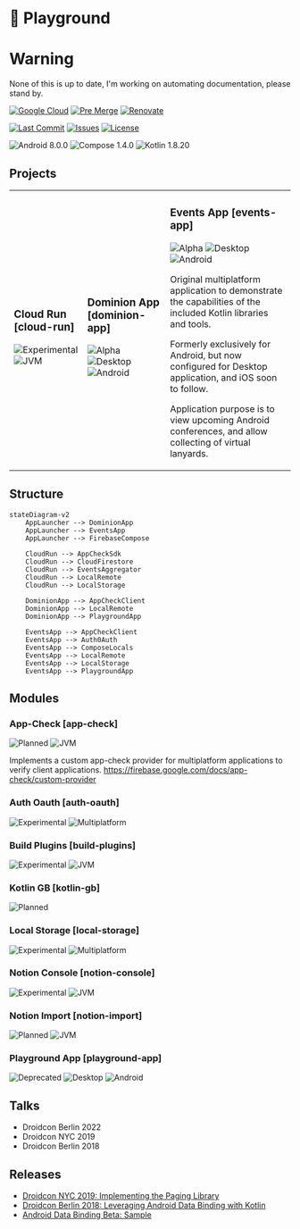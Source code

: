 # 🧪 Playground

# Warning
None of this is up to date, I'm working on automating documentation, please stand by.

[![Google Cloud](https://img.shields.io/github/workflow/status/ashdavies/playground.ashdavies.dev/google-cloud?logo=github&logoColor=%23969da4)](https://github.com/ashdavies/playground.ashdavies.dev/actions/workflows/google-cloud.yml)
[![Pre Merge](https://img.shields.io/github/workflow/status/ashdavies/playground.ashdavies.dev/pre-merge?logo=github&logoColor=%23969da4)](https://github.com/ashdavies/playground.ashdavies.dev/actions/workflows/pre-merge.yml)
[![Renovate](https://img.shields.io/github/workflow/status/ashdavies/playground.ashdavies.dev/renovate?logo=github&logoColor=%23969da4)](https://github.com/ashdavies/playground.ashdavies.dev/actions/workflows/renovate.yml)

[![Last Commit](https://img.shields.io/github/last-commit/ashdavies/playground.ashdavies.dev.svg)](https://github.com/ashdavies/playground.ashdavies.dev/commits/main)
[![Issues](https://img.shields.io/github/issues-pr/ashdavies/playground.ashdavies.dev.svg)](https://github.com/ashdavies/playground.ashdavies.dev/pulls)
[![License](https://img.shields.io/github/license/ashdavies/playground.ashdavies.dev.svg)](https://github.com/ashdavies/playground.ashdavies.dev/blob/main/LICENSE)

![Android 8.0.0](https://img.shields.io/badge/android-8.0.0-version.svg?colorA=555555&colorB=3DDC84&label=&logo=android&logoColor=ffffff&logoWidth=10)
![Compose 1.4.0](https://img.shields.io/badge/compose-1.4.0-version.svg?colorA=555555&colorB=4285F4&label=&logo=jetpack-compose&logoColor=ffffff&logoWidth=10)
![Kotlin 1.8.20](https://img.shields.io/badge/kotlin-1.8.20-version.svg?colorA=555555&colorB=7F52FF&label=&logo=kotlin&logoColor=ffffff&logoWidth=10)

## Projects

<table>
    <tr>
        <td>
            <h3>Cloud Run [cloud-run]</h3>
            <img src="https://img.shields.io/badge/project-experimental-status.svg?colorA=555555&colorB=red&label=&logo=kotlin&logoColor=ffffff&logoWidth=10" alt="Experimental" />
            <img src="https://img.shields.io/badge/project-jvm-component.svg?colorA=555555&colorB=7F52FF&label=&logo=kotlin&logoColor=ffffff&logoWidth=10" alt="JVM" />
        </td>
        <td>
            <h3>Dominion App [dominion-app]</h3>
            <img src="https://img.shields.io/badge/project-alpha-status.svg?colorA=555555&colorB=orange&label=&logo=kotlin&logoColor=ffffff&logoWidth=10" alt="Alpha" />
            <img src="https://img.shields.io/badge/project-desktop-component.svg?colorA=555555&colorB=7F52FF&label=&logo=kotlin&logoColor=ffffff&logoWidth=10" alt="Desktop" />
            <img src="https://img.shields.io/badge/project-android-component.svg?colorA=555555&colorB=3DDC84&label=&logo=android&logoColor=ffffff&logoWidth=10" alt="Android" />
        </td>
        <td>
            <h3>Events App [events-app]</h3>
            <img src="https://img.shields.io/badge/project-alpha-status.svg?colorA=555555&colorB=orange&label=&logo=kotlin&logoColor=ffffff&logoWidth=10" alt="Alpha" />
            <img src="https://img.shields.io/badge/project-desktop-component.svg?colorA=555555&colorB=7F52FF&label=&logo=kotlin&logoColor=ffffff&logoWidth=10" alt="Desktop" />
            <img src="https://img.shields.io/badge/project-android-component.svg?colorA=555555&colorB=3DDC84&label=&logo=android&logoColor=ffffff&logoWidth=10" alt="Android" />
            <p>Original multiplatform application to demonstrate the capabilities of the included Kotlin libraries and tools.</p>
            <p>Formerly exclusively for Android, but now configured for Desktop application, and iOS soon to follow.</p>
            <p>Application purpose is to view upcoming Android conferences, and allow collecting of virtual lanyards.</p>
        </td>
    </tr>
</table>

## Structure

```mermaid
stateDiagram-v2
    AppLauncher --> DominionApp
    AppLauncher --> EventsApp
    AppLauncher --> FirebaseCompose

    CloudRun --> AppCheckSdk
    CloudRun --> CloudFirestore
    CloudRun --> EventsAggregator
    CloudRun --> LocalRemote
    CloudRun --> LocalStorage

    DominionApp --> AppCheckClient
    DominionApp --> LocalRemote
    DominionApp --> PlaygroundApp

    EventsApp --> AppCheckClient
    EventsApp --> Auth0Auth
    EventsApp --> ComposeLocals
    EventsApp --> LocalRemote
    EventsApp --> LocalStorage
    EventsApp --> PlaygroundApp
```

## Modules

### App-Check [app-check]
![Planned](https://img.shields.io/badge/project-planned-status.svg?colorA=555555&colorB=blue&label=&logo=kotlin&logoColor=ffffff&logoWidth=10)
![JVM](https://img.shields.io/badge/project-jvm-component.svg?colorA=555555&colorB=7F52FF&label=&logo=kotlin&logoColor=ffffff&logoWidth=10)

Implements a custom app-check provider for multiplatform applications to verify client applications.
https://firebase.google.com/docs/app-check/custom-provider

### Auth Oauth [auth-oauth]
![Experimental](https://img.shields.io/badge/project-experimental-status.svg?colorA=555555&colorB=red&label=&logo=kotlin&logoColor=ffffff&logoWidth=10)
![Multiplatform](https://img.shields.io/badge/project-multiplatform-component.svg?colorA=555555&colorB=7F52FF&label=&logo=kotlin&logoColor=ffffff&logoWidth=10)

### Build Plugins [build-plugins]
![Experimental](https://img.shields.io/badge/project-experimental-status.svg?colorA=555555&colorB=red&label=&logo=kotlin&logoColor=ffffff&logoWidth=10)
![JVM](https://img.shields.io/badge/project-jvm-component.svg?colorA=555555&colorB=7F52FF&label=&logo=kotlin&logoColor=ffffff&logoWidth=10)

### Kotlin GB [kotlin-gb]
![Planned](https://img.shields.io/badge/project-planned-status.svg?colorA=555555&colorB=blue&label=&logo=kotlin&logoColor=ffffff&logoWidth=10)

### Local Storage [local-storage]
![Experimental](https://img.shields.io/badge/project-experimental-status.svg?colorA=555555&colorB=red&label=&logo=kotlin&logoColor=ffffff&logoWidth=10)
![Multiplatform](https://img.shields.io/badge/project-multiplatform-component.svg?colorA=555555&colorB=7F52FF&label=&logo=kotlin&logoColor=ffffff&logoWidth=10)

### Notion Console [notion-console]
![Experimental](https://img.shields.io/badge/project-experimental-status.svg?colorA=555555&colorB=red&label=&logo=kotlin&logoColor=ffffff&logoWidth=10)
![JVM](https://img.shields.io/badge/project-jvm-component.svg?colorA=555555&colorB=7F52FF&label=&logo=kotlin&logoColor=ffffff&logoWidth=10)

### Notion Import [notion-import]
![Planned](https://img.shields.io/badge/project-planned-status.svg?colorA=555555&colorB=blue&label=&logo=kotlin&logoColor=ffffff&logoWidth=10)
![JVM](https://img.shields.io/badge/project-jvm-component.svg?colorA=555555&colorB=7F52FF&label=&logo=kotlin&logoColor=ffffff&logoWidth=10)

### Playground App [playground-app]
![Deprecated](https://img.shields.io/badge/project-deprecated-status.svg?colorA=555555&colorB=grey&label=&logo=kotlin&logoColor=ffffff&logoWidth=10)
![Desktop](https://img.shields.io/badge/project-desktop-component.svg?colorA=555555&colorB=7F52FF&label=&logo=kotlin&logoColor=ffffff&logoWidth=10)
![Android](https://img.shields.io/badge/project-android-component.svg?colorA=555555&colorB=3DDC84&label=&logo=android&logoColor=ffffff&logoWidth=10)

## Talks
- Droidcon Berlin 2022
- Droidcon NYC 2019
- Droidcon Berlin 2018

## Releases

- [Droidcon NYC 2019: Implementing the Paging Library](https://github.com/ashdavies/playground/releases/tag/v3.0)
- [Droidcon Berlin 2018: Leveraging Android Data Binding with Kotlin](https://github.com/ashdavies/playground/releases/tag/v2.0)
- [Android Data Binding Beta: Sample](https://github.com/ashdavies/playground/releases/tag/v1.0)
